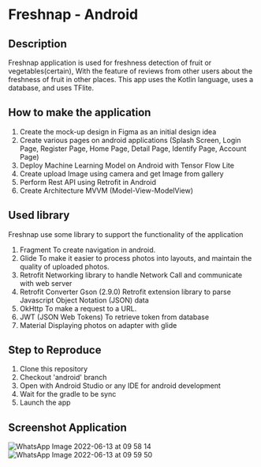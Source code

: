 Freshnap - Android
==
Description
--
Freshnap application is used for freshness detection of fruit or vegetables(certain), With the feature of reviews from other users about the freshness of fruit in other places. This app uses the Kotlin language, uses a database, and uses TFlite.

How to make the application
--
1. Create the mock-up design in Figma as an initial design idea
2. Create various pages on android applications (Splash Screen, Login Page, Register Page, Home Page, Detail Page, Identify Page, Account Page)
3. Deploy Machine Learning Model on Android with Tensor Flow Lite
4. Create upload Image using camera and get Image from gallery
5. Perform Rest API using Retrofit in Android
6. Create Architecture MVVM (Model-View-ModelView)

Used library
--
Freshnap use some library to support the functionality of the application
1. Fragment
To create navigation in android.
2. Glide
To make it easier to process photos into layouts, and maintain the quality of uploaded photos.
3. Retrofit
Networking library to handle Network Call and communicate with web server
4. Retrofit Converter Gson (2.9.0)
Retrofit extension library to parse Javascript Object Notation (JSON) data
5. OkHttp
To make a request to a URL.
6. JWT (JSON Web Tokens)
To retrieve token from database
7. Material
Displaying photos on adapter with glide


Step to Reproduce
--
1. Clone this repository
2. Checkout 'android' branch
3. Open with Android Studio or any IDE for android development
4. Wait for the gradle to be sync
5. Launch the app

Screenshot Application
--
![WhatsApp Image 2022-06-13 at 09 58 14](https://user-images.githubusercontent.com/63099572/173271730-c3cd52b7-ef7c-4300-9cc2-00f935751dd5.jpeg)
![WhatsApp Image 2022-06-13 at 09 59 50](https://user-images.githubusercontent.com/63099572/173271851-881da915-7fee-428c-b3c0-15d0833bebe6.jpeg)



